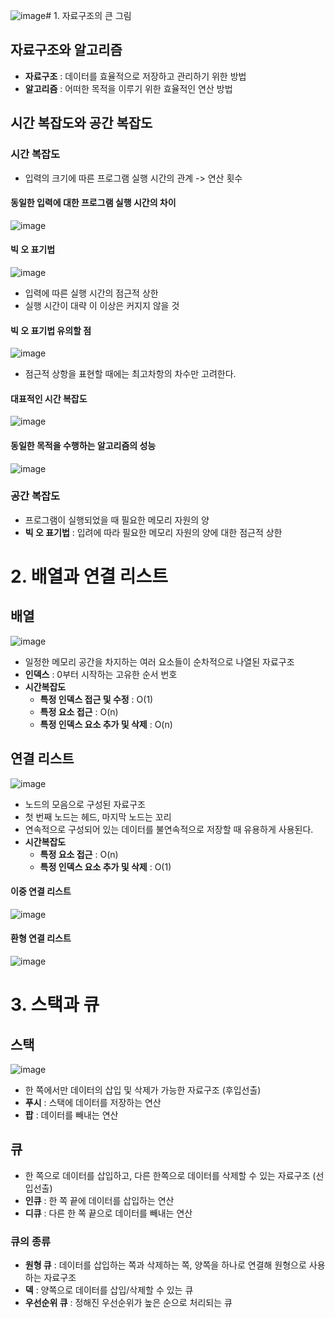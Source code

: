 ![image](https://github.com/user-attachments/assets/d42fa9f7-ef40-4dc1-9c3c-8605a4140f79)# 1. 자료구조의 큰 그림
## 자료구조와 알고리즘
- **자료구조** : 데이터를 효율적으로 저장하고 관리하기 위한 방법
- **알고리즘** : 어떠한 목적을 이루기 위한 효율적인 연산 방법

## 시간 복잡도와 공간 복잡도
### 시간 복잡도
- 입력의 크기에 따른 프로그램 실행 시간의 관계 -> 연산 횟수

#### 동일한 입력에 대한 프로그램 실행 시간의 차이
![image](https://github.com/user-attachments/assets/f060f875-8791-46b9-b2e9-e4975a7be661)

#### 빅 오 표기법
![image](https://github.com/user-attachments/assets/3808d6e4-5894-464c-81dd-ba1f6fb3e0b6)

- 입력에 따른 실행 시간의 점근적 상한
- 실행 시간이 대략 이 이상은 커지지 않을 것

#### 빅 오 표기법 유의할 점
![image](https://github.com/user-attachments/assets/e89803ee-eaff-414a-9e0a-38f12aae5aad)

- 점근적 상항을 표현할 때에는 최고차항의 차수만 고려한다.

#### 대표적인 시간 복잡도
![image](https://github.com/user-attachments/assets/24e65c3b-5459-48a9-94b9-e8201899c1cd)

#### 동일한 목적을 수행하는 알고리즘의 성능
![image](https://github.com/user-attachments/assets/d564cc2b-cc5e-460c-9f64-1c610225b0c4)

### 공간 복잡도
- 프로그램이 실행되었을 때 필요한 메모리 자원의 양
- **빅 오 표기법** : 입려에 따라 필요한 메모리 자원의 양에 대한 점근적 상한

# 2. 배열과 연결 리스트
## 배열
![image](https://github.com/user-attachments/assets/b0336fbe-1560-43c6-bd03-13556cccb93b)

- 일정한 메모리 공간을 차지하는 여러 요소들이 순차적으로 나열된 자료구조
- **인덱스** : 0부터 시작하는 고유한 순서 번호
- **시간복잡도**
  - **특정 인덱스 접근 및 수정** : O(1)
  - **특정 요소 접근** : O(n)
  - **특정 인덱스 요소 추가 및 삭제** : O(n)

## 연결 리스트
![image](https://github.com/user-attachments/assets/e01b61eb-59ca-4c48-9d5b-42bb253180e1)

- 노드의 모음으로 구성된 자료구조
- 첫 번째 노드는 헤드, 마지막 노드는 꼬리
- 연속적으로 구성되어 있는 데이터를 불연속적으로 저장할 때 유용하게 사용된다.
- **시간복잡도**
  - **특정 요소 접근** : O(n)
  - **특정 인덱스 요소 추가 및 삭제** : O(1)

#### 이중 연결 리스트
![image](https://github.com/user-attachments/assets/8b4f02d6-94ef-4399-9305-9a3e3f0ab71a)

#### 환형 연결 리스트
![image](https://github.com/user-attachments/assets/9b35984b-ce5a-43dc-af27-9e826a3e8b72)

# 3. 스택과 큐
## 스택
![image](https://github.com/user-attachments/assets/de8a3aa2-8d89-4964-81b1-e4178bfc173b)

- 한 쪽에서만 데이터의 삽입 및 삭제가 가능한 자료구조 (후입선출)
- **푸시** : 스택에 데이터를 저장하는 연산
- **팝** : 데이터를 빼내는 연산

## 큐
- 한 쪽으로 데이터를 삽입하고, 다른 한쪽으로 데이터를 삭제할 수 있는 자료구조 (선입선출)
- **인큐** : 한 쪽 끝에 데이터를 삽입하는 연산
- **디큐** : 다른 한 쪽 끝으로 데이터를 빼내는 연산

### 큐의 종류
- **원형 큐** : 데이터를 삽입하는 쪽과 삭제하는 쪽, 양쪽을 하나로 연결해 원형으로 사용하는 자료구조
- **덱** : 양쪽으로 데이터를 삽입/삭제할 수 있는 큐
- **우선순위 큐** : 정해진 우선순위가 높은 순으로 처리되는 큐 
  

